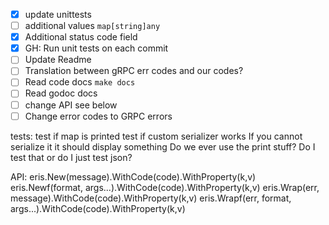 - [x] update unittests 
- [ ] additional values `map[string]any`
- [x] Additional status code field
- [x] GH: Run unit tests on each commit
- [ ] Update Readme 
- [ ] Translation between gRPC err codes and our codes?
- [ ] Read code docs `make docs`
- [ ] Read godoc docs
- [ ] change API see below 
- [ ] Change error codes to GRPC errors

tests: 
test if map is printed 
test if custom serializer works 
If you cannot serialize it it should display something 
Do we ever use the print stuff? Do I test that or do I just test json?

API:
eris.New(message).WithCode(code).WithProperty(k,v)
eris.Newf(format, args...).WithCode(code).WithProperty(k,v)
eris.Wrap(err, message).WithCode(code).WithProperty(k,v)
eris.Wrapf(err, format, args...).WithCode(code).WithProperty(k,v)


